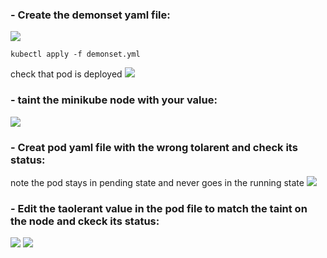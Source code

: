 ### - Create the demonset yaml file:
<img src="https://github.com/Asem-Mohamed-321/iVolve-OJT/assets/167926594/fd44ccbb-6a68-4b0f-884c-c2ac668d6e3f">

```
kubectl apply -f demonset.yml
```
check that pod is deployed
<img src="https://github.com/Asem-Mohamed-321/iVolve-OJT/assets/167926594/eb3a74eb-bae0-4251-a526-bf466cf3f370">

### - taint the minikube node with your value:
<img src="https://github.com/Asem-Mohamed-321/iVolve-OJT/assets/167926594/cf2a4d32-ecf0-46fd-9c72-a244a8e411f8">

### - Creat pod yaml file with the wrong tolarent and check its status:
<imgi src="https://github.com/Asem-Mohamed-321/iVolve-OJT/assets/167926594/ac7db233-a960-488a-b185-4df0a7c1ffc5">
  
note the pod stays in pending state and never goes in the running state
<img src="https://github.com/Asem-Mohamed-321/iVolve-OJT/assets/167926594/55a80ee2-0863-4003-ab4b-608a1ea1a807">


### - Edit the taolerant value in the pod file to match the taint on the node and ckeck its status:
<img src="https://github.com/Asem-Mohamed-321/iVolve-OJT/assets/167926594/85630dcf-51fc-4e32-a60d-98fbe7c9ac8d">

<img src="https://github.com/Asem-Mohamed-321/iVolve-OJT/assets/167926594/9e6bf244-89a4-4e14-9327-1e269c04c1a2">
